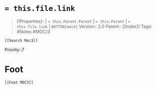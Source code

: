 # `= this.file.link` 
>[!Properties]- | `= this.Parent.Parent` | `= this.Parent` | `= this.file.link` | `BUTTON[moc4]`
>Version:: 2.0
>Parent:: [[Index]]
> Tags: #Notes #MOC/3
```meta-bind-embed
[[Search Moc3]]
```




Priority::7


# Foot
```meta-bind-embed
[[Foot MOC3]]
```